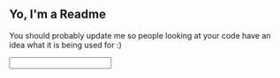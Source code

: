 ## Yo, I'm a Readme

You should probably update me so people looking at your code have an idea what it is being used for :)





<form action="index.html" method="post" id=""/>
                <input type="text" name="myname" valu="" placeholder="" id="">
            </form>

